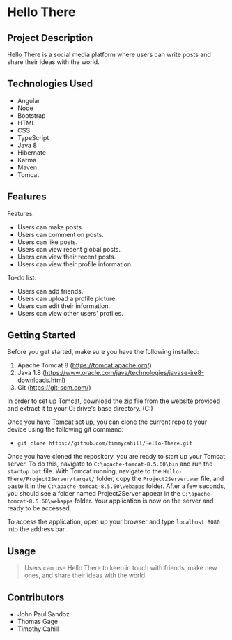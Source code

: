 # Hello There

## Project Description

Hello There is a social media platform where users can write posts and share their ideas with the world.

## Technologies Used

* Angular
* Node
* Bootstrap
* HTML
* CSS
* TypeScript
* Java 8
* Hibernate
* Karma
* Maven
* Tomcat

## Features

Features:
* Users can make posts.
* Users can comment on posts.
* Users can like posts.
* Users can view recent global posts.
* Users can view their recent posts.
* Users can view their profile information.

To-do list:
* Users can add friends.
* Users can upload a profile picture.
* Users can edit their information.
* Users can view other users' profiles.

## Getting Started

Before you get started, make sure you have the following installed:
   1. Apache Tomcat 8 (https://tomcat.apache.org/)
   2. Java 1.8 (https://www.oracle.com/java/technologies/javase-jre8-downloads.html)
   3. Git (https://git-scm.com/)
   
In order to set up Tomcat, download the zip file from the website provided and extract it to your C: drive's base directory. (C:\) 
   
Once you have Tomcat set up, you can clone the current repo to your device using the following git command:
* `git clone https://github.com/timmycahill/Hello-There.git`

Once you have cloned the repository, you are ready to start up your Tomcat server. To do this, navigate to `C:\apache-tomcat-8.5.60\bin` and run the `startup.bat` file.
With Tomcat running, navigate to the `Hello-There/Project2Server/target/` folder, copy the `Project2Server.war` file, and paste it in the `C:\apache-tomcat-8.5.60\webapps` folder. After a few seconds, you should see a folder named Project2Server appear in the `C:\apache-tomcat-8.5.60\webapps` folder. Your application is now on the server and ready to be accessed.

To access the application, open up your browser and type `localhost:8080` into the address bar.

## Usage

> Users can use Hello There to keep in touch with friends, make new ones, and share their ideas with the world.

## Contributors

* John Paul Sandoz
* Thomas Gage
* Timothy Cahill

